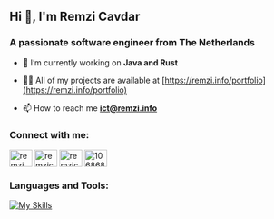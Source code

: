 ## Hi 👋, I'm Remzi Cavdar
### A passionate software engineer from The Netherlands

- 🔭 I’m currently working on **Java and Rust**

- 👨‍💻 All of my projects are available at [https://remzi.info/portfolio](https://remzi.info/portfolio)

- 📫 How to reach me **ict@remzi.info**

### Connect with me:
<p align="left">
<a href="https://dev.to/remzi" target="blank"><img align="center" src="https://raw.githubusercontent.com/rahuldkjain/github-profile-readme-generator/master/src/images/icons/Social/devto.svg" alt="remzi" height="30" width="40" /></a>
<a href="https://twitter.com/remzicavdar" target="blank"><img align="center" src="https://raw.githubusercontent.com/rahuldkjain/github-profile-readme-generator/master/src/images/icons/Social/twitter.svg" alt="remzicavdar" height="30" width="40" /></a>
<a href="https://linkedin.com/in/remzicavdar" target="blank"><img align="center" src="https://raw.githubusercontent.com/rahuldkjain/github-profile-readme-generator/master/src/images/icons/Social/linked-in-alt.svg" alt="remzicavdar" height="30" width="40" /></a>
<a href="https://stackoverflow.com/users/10686802" target="blank"><img align="center" src="https://raw.githubusercontent.com/rahuldkjain/github-profile-readme-generator/master/src/images/icons/Social/stack-overflow.svg" alt="10686802" height="30" width="40" /></a>
</p>

### Languages and Tools:
[![My Skills](https://skillicons.dev/icons?i=html,css,git,bootstrap,tailwindcss,java,spring,javascript,typescript,vite,vuejs,react,mysql,mongodb,linux,arch,svg,sass,php,idea,vscode,maven,powershell,bash,dotnet,netlify,nodejs,npm,regex,postman,stackoverflow,visualstudio,yarn,materialui&theme=light&perline=15)](https://skillicons.dev)
